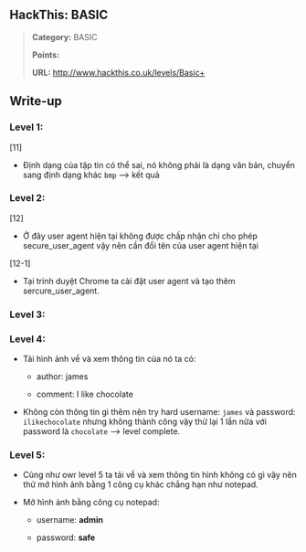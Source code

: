 ## HackThis: BASIC

> **Category:** BASIC
>
> **Points:** 
>
> **URL:** http://www.hackthis.co.uk/levels/Basic+

## Write-up

### Level 1: 

[11]

- Định dạng của tập tin có thể sai, nó không phải là dạng văn bản, chuyển sang định dạng khác `bmp` --> kết quả

### Level 2:

[12]

- Ở đây user agent hiện tại không được chấp nhận chỉ cho phép secure_user_agent vậy nên cần đổi tên của user agent hiện tại

[12-1]

- Tại trình duyệt Chrome ta cài đặt user agent và tạo thêm sercure_user_agent.

### Level 3:

### Level 4:

- Tải hình ảnh về và xem thông tin của nó ta có:

	+ author: james

	+ comment: I like chocolate

- Không còn thông tin gì thêm nên try hard username: `james` và password: `ilikechocolate` nhưng không thành công vậy thử lại 1 lần nữa với password là `chocolate` --> level complete.

### Level 5: 

- Cũng như owr level 5 ta tải về và xem thông tin hình không có gì vậy nên thử mở hình ảnh bằng 1 công cụ khác chẳng hạn như notepad.

- Mở hình ảnh bằng công cụ notepad:

	+ username: **admin**

	+ password: **safe**

